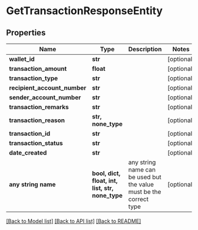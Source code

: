 # GetTransactionResponseEntity


## Properties
Name | Type | Description | Notes
------------ | ------------- | ------------- | -------------
**wallet_id** | **str** |  | [optional] 
**transaction_amount** | **float** |  | [optional] 
**transaction_type** | **str** |  | [optional] 
**recipient_account_number** | **str** |  | [optional] 
**sender_account_number** | **str** |  | [optional] 
**transaction_remarks** | **str** |  | [optional] 
**transaction_reason** | **str, none_type** |  | [optional] 
**transaction_id** | **str** |  | [optional] 
**transaction_status** | **str** |  | [optional] 
**date_created** | **str** |  | [optional] 
**any string name** | **bool, dict, float, int, list, str, none_type** | any string name can be used but the value must be the correct type | [optional]

[[Back to Model list]](../README.md#documentation-for-models) [[Back to API list]](../README.md#documentation-for-api-endpoints) [[Back to README]](../README.md)


